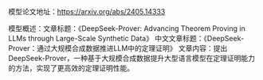 模型论文地址：https://arxiv.org/abs/2405.14333

模型概述：文章标题：《DeepSeek-Prover: Advancing Theorem Proving in LLMs through Large-Scale Synthetic Data》
中文文章标题：《DeepSeek-Prover：通过大规模合成数据推进LLM中的定理证明》
文章内容：提出DeepSeek-Prover，一种基于大规模合成数据提升大型语言模型在定理证明能力的方法，实现了更高效的定理证明性能。
